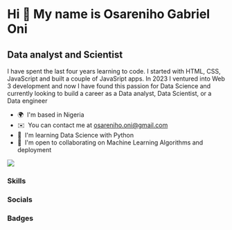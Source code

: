 Hi 👋 My name is Osareniho Gabriel Oni
======================================

Data analyst and Scientist
--------------------------

I have spent the last four years learning to code. I started with HTML, CSS, JavaScript and built a couple of JavaSript apps. In 2023 I ventured into Web 3 development and now I have found this passion for Data Science and currently looking to build a career as a Data analyst, Data Scientist, or a Data engineer

* 🌍  I'm based in Nigeria
* ✉️  You can contact me at [osareniho.oni@gmail.com](mailto:osareniho.oni@gmail.com)
* 🧠  I'm learning Data Science with Python
* 🤝  I'm open to collaborating on Machine Learning Algorithms and deployment

<a href="https://www.x.com/" target="_blank" rel="noreferrer"><img
src="https://img.shields.io/twitter/follow/?logo=twitter&style=for-the-badge&color=0891b2&labelColor=1c1917"
/></a>

### Skills



### Socials



### Badges



